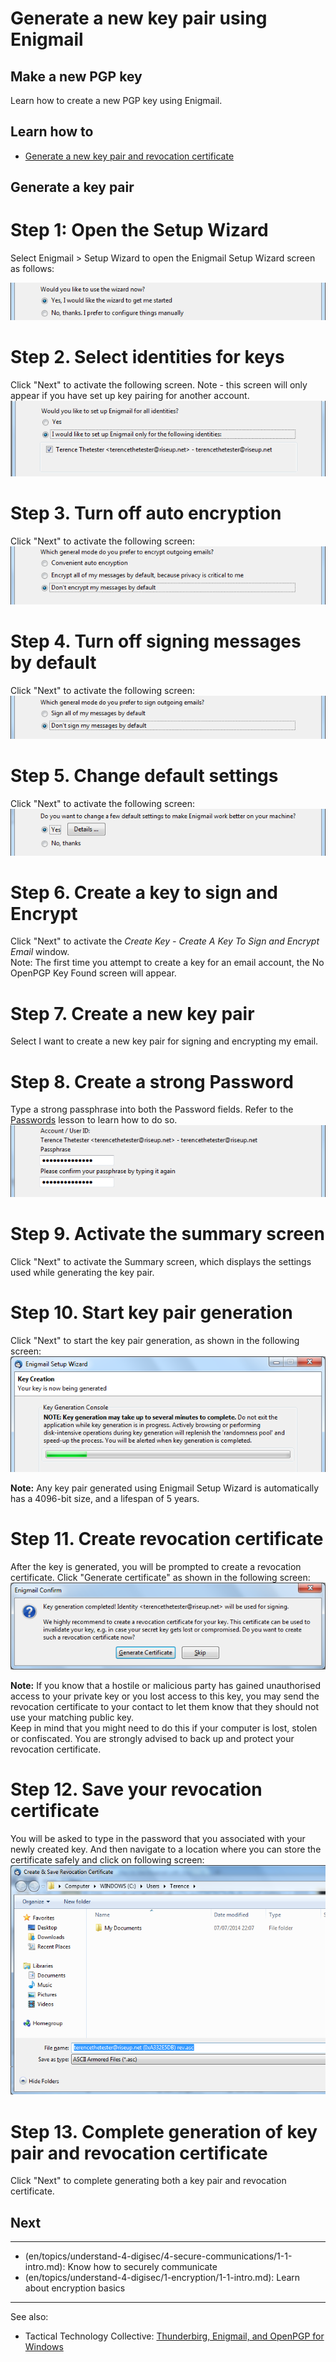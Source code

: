 # Generate a new key pair using Enigmail
## Make a new PGP key

Learn how to create a new PGP key using Enigmail.



## Learn how to

 - [Generate a new key pair and revocation certificate](en/topics/tool-3-enigmail/1-new-key/3-1-learn.md)



## Generate a key pair

# Step 1: Open the Setup Wizard
Select Enigmail > Setup Wizard to open the Enigmail Setup Wizard screen as follows:

![thunderbird_56](thunderbird_56.png)
<br>
# Step 2. Select identities for keys
Click "Next" to activate the following screen. Note - this screen will only appear if you have set up key pairing for another account.
![thunderbird_59](thunderbird_59.png)
<br>

# Step 3. Turn off auto encryption
Click "Next" to activate the following screen:
![thunderbird_60](thunderbird_60.png)
<br>

# Step 4. Turn off signing messages by default
Click "Next" to activate the following screen:
![thunderbird_61](thunderbird_61.png)
<br>
# Step 5. Change default settings
Click "Next" to activate the following screen:
![thunderbird_62](thunderbird_62.png)
<br>
# Step 6. Create a key to sign and Encrypt
Click "Next" to activate the *Create Key - Create A Key To Sign and Encrypt Email* window.
<br>
Note: The first time you attempt to create a key for an email account, the No OpenPGP Key Found screen will appear.
<br>
# Step 7. Create a new key pair
Select I want to create a new key pair for signing and encrypting my email.
<br>
# Step 8. Create a strong Password
Type a strong passphrase into both the Password fields. Refer to the [Passwords](en/topics/understand-4-digisec/2-passwords/1-1-intro.md) lesson to learn how to do so.
![thunderbird_65](thunderbird_65.png)
<br>
# Step 9. Activate the summary screen
Click "Next" to activate the Summary screen, which displays the settings used while generating the key pair.
<br>
# Step 10. Start key pair generation
Click "Next" to start the key pair generation, as shown in the following screen:
![thunderbird_67](thunderbird_67.png)
<br>

**Note:** Any key pair generated using Enigmail Setup Wizard is automatically has a 4096-bit size, and a lifespan of 5 years.
<br>
# Step 11. Create revocation certificate
After the key is generated, you will be prompted to create a revocation certificate. Click "Generate certificate" as shown in the following screen:
![thunderbird_68](thunderbird_68.png)
<br>

**Note:** If you know that a hostile or malicious party has gained unauthorised access to your private key or you lost access to this key, you may send the revocation certificate to your contact to let them know that they should not use your matching public key.
<br>
Keep in mind that you might need to do this if your computer is lost, stolen or confiscated. You are strongly advised to back up and protect your revocation certificate.
<br>
# Step 12. Save your revocation certificate
You will be asked to type in the password that you associated with your newly created key. And then navigate to a location where you can store the certificate safely and click on following screen:
![thunderbird_70](thunderbird_70.png)
<br>
# Step 13. Complete generation of key pair and revocation certificate
Click "Next" to complete generating both a key pair and revocation certificate.



## Next

---
- (en/topics/understand-4-digisec/4-secure-communications/1-1-intro.md):  Know how to securely communicate
- (en/topics/understand-4-digisec/1-encryption/1-1-intro.md): Learn about encryption basics
---
See also:
- Tactical Technology Collective: [Thunderbirg, Enigmail, and OpenPGP for Windows](https://securityinabox.org/en/guide/thunderbird/windows)



